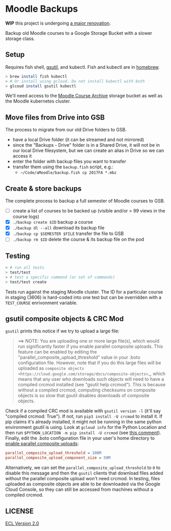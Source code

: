 # Moodle Backups

**WIP** this project is undergoing [a major renovation](https://github.com/cca/moodle-backups/projects/1).

Backup old Moodle courses to a Google Storage Bucket with a slower storage class.

## Setup

Requires fish shell, [gsutil](https://cloud.google.com/storage/docs/gsutil_install), and kubectl. Fish and kubectl are in [homebrew](https://brew.sh).

```sh
> brew install fish kubectl
> # Or install using gcloud. Do not install kubectl with both
> glcoud install gsutil kubectl
```

We'll need access to the [Moodle Course Archive](https://console.cloud.google.com/storage/browser/moodle-course-archive;tab=objects?project=cca-web-0) storage bucket as well as the Moodle kubernetes cluster.

## Move files from Drive into GSB

The process to migrate from our old Drive folders to GSB.

- have a local Drive folder (it can be streamed and not mirrored)
- since the "Backups - Drive" folder is in a Shared Drive, it will not be in our local Drive filesystem, but we can create an alias in Drive so we can access it
- enter the folder with backup files you want to transfer
- transfer them using the `backup.fish` script, e.g.:
  - `~/Code/aMoodle/backup.fish cp 2017FA *.mbz`

## Create & store backups

The complete process to backup a full semester of Moodle courses to GSB.

- [ ] create a list of courses to be backed up (visible and/or > 99 views in the course logs)
- [x] `./backup create $ID` backup a course
- [x] `./backup dl --all` download its backup file
- [x] `./backup cp $SEMESTER $FILE` transfer the file to GSB
- [ ] `./backup rm $ID` delete the course & its backup file on the pod

## Testing

```sh
> # run all tests
> test/test
> # test a specific command (or set of commands)
> test/test create
```

Tests run against the staging Moodle cluster. The ID for a particular course in staging (3606) is hard-coded into one test but can be overridden with a `TEST_COURSE` enrivonment variable.

## gsutil composite objects & CRC Mod

`gsutil` prints this notice if we try to upload a large file:

> ==> NOTE: You are uploading one or more large file(s), which would run significantly faster if you enable parallel composite uploads. This feature can be enabled by editing the  "parallel_composite_upload_threshold" value in your .boto configuration file. However, note that if you do this large files will be uploaded as `composite objects <https://cloud.google.com/storage/docs/composite-objects>`_, which means that any user who downloads such objects will need to have a compiled crcmod installed (see "gsutil help crcmod"). This is because without a compiled crcmod, computing checksums on composite objects is so slow that gsutil disables downloads of composite objects.

Check if a compiled CRC mod is available with `gsutil version -l` (it'll say "compiled crcmod: True"). If not, run `pip3 install -U crcmod` to install it. If pip claims it's already installed, it might not be running in the same python environment gsutil is using. Look at `gcloud info` for the Python Location and then run `$PYTHON_LOCATION -m pip install -U crcmod` (see [this comment](https://github.com/GoogleCloudPlatform/gsutil/issues/1123#issuecomment-772588861)). Finally, edit the .boto configuration file in your user's home directory to [enable parallel composite uploads](https://cloud.google.com/storage/docs/uploads-downloads#parallel-composite-uploads):

```ini
parallel_composite_upload_threshold = 100M
parallel_composite_upload_component_size = 50M
```

Alternatively, we can set the `parallel_composite_upload_threshold` to `0` to disable this message and then the `gsutil` clients that download files added without the parallel composite upload won't need crcmod. In testing, files uploaded as composite objects are able to be downloaded via the Google Cloud Console, so they can still be accessed from machines without a compiled crcmod.

## LICENSE

[ECL Version 2.0](https://opensource.org/licenses/ECL-2.0)
